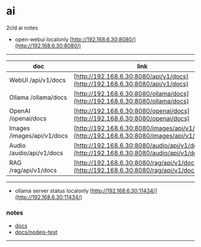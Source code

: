 # ai
2cld ai notes

- open-webui localonly [http://192.168.6.30:8080/](http://192.168.6.30:8080/)

---

| doc | link |
|-----|------|
| WebUI	/api/v1/docs | [http://192.168.6.30:8080/api/v1/docs](http://192.168.6.30:8080/api/v1/docs) |
| Ollama /ollama/docs | [http://192.168.6.30:8080/ollama/docs](http://192.168.6.30:8080/ollama/docs) |
| OpenAI /openai/docs | [http://192.168.6.30:8080/openai/docs](http://192.168.6.30:8080/openai/docs) |
| Images /images/api/v1/docs | [http://192.168.6.30:8080/images/api/v1/docs](http://192.168.6.30:8080/images/api/v1/docs) |
| Audio /audio/api/v1/docs | [http://192.168.6.30:8080/audio/api/v1/docs](http://192.168.6.30:8080/audio/api/v1/docs) |
| RAG /rag/api/v1/docs | [http://192.168.6.30:8080/rag/api/v1/docs](http://192.168.6.30:8080/rag/api/v1/docs) |

---
- ollama server status localonly [http://192.168.6.30:11434/](http://192.168.6.30:11434/)

### notes
- [docs](./docs/)
- [docs/nodejs-test](./docs/nodejs-test/)

---

